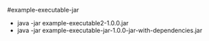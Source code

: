 #example-executable-jar
 - java -jar example-executable2-1.0.0.jar
 - java -jar example-executable-jar-1.0.0-jar-with-dependencies.jar